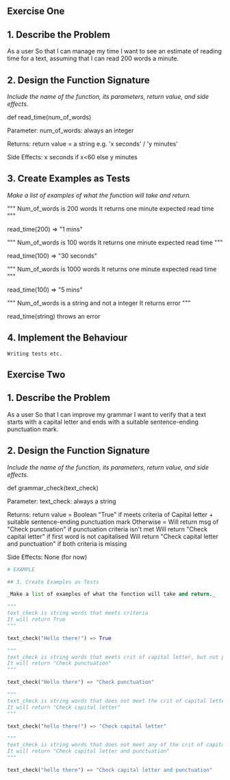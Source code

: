 ## Exercise One

## 1. Describe the Problem

As a user
So that I can manage my time
I want to see an estimate of reading time for a text, assuming that I can read 200 words a minute.

## 2. Design the Function Signature

_Include the name of the function, its parameters, return value, and side effects._

def read_time(num_of_words)

Parameter:
    num_of_words: always an integer

Returns:
    return value = a string e.g. 'x seconds' / 'y minutes'

Side Effects:
    x seconds if x<60 else y minutes

## 3. Create Examples as Tests

_Make a list of examples of what the function will take and return._

"""
Num_of_words is 200 words
It returns one minute expected read time
"""

read_time(200) => "1 mins"

"""
Num_of_words is 100 words
It returns one minute expected read time
"""

read_time(100) => "30 seconds"

"""
Num_of_words is 1000 words
It returns one minute expected read time
"""

read_time(100) => "5 mins"

"""
Num_of_words is a string and not a integer 
It returns error
"""

read_time(string) throws an error

## 4. Implement the Behaviour

    Writing tests etc.


## Exercise Two

## 1. Describe the Problem

As a user
So that I can improve my grammar
I want to verify that a text starts with a capital letter and ends with a suitable sentence-ending punctuation mark.

## 2. Design the Function Signature

_Include the name of the function, its parameters, return value, and side effects._

def grammar_check(text_check)

Parameter:
    text_check: always a string

Returns:
    return value = Boolean "True" if meets criteria of Capital letter + suitable sentence-ending punctuation mark
        Otherwise = Will return msg of "Check punctuation" if punctuation criteria isn't met 
            Will return "Check capital letter" if first word is not capitalised 
                Will return "Check capital letter and punctuation" if both criteria is missing

Side Effects:
    None (for now)

```python
# EXAMPLE

## 3. Create Examples as Tests

_Make a list of examples of what the function will take and return._

"""
text_check is string words that meets criteria
It will return True 
"""

text_check("Hello there!") => True

"""
text_check is string words that meets crit of capital letter, but not punctuation crit
It will return "Check punctuation"
"""

text_check("Hello there") => "Check punctuation"

"""
text_check is string words that does not meet the crit of capital letter, but meets the punctuation crit
It will return "Check capital letter"
"""

text_check("hello there!") => "Check capital letter"

"""
text_check is string words that does not meet any of the crit of capital letter + punctuation 
It will return "Check capital letter and punctuation"
"""

text_check("hello there") => "Check capital letter and punctuation"